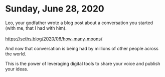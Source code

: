 
# Sunday, June 28, 2020

Leo, your godfather wrote a blog post about a conversation you started (with me, that I had with him). \
\
https://seths.blog/2020/06/how-many-moons/

And now that conversation is being had by millions of other people across the world. 

This is the power of leveraging digital tools to share your voice and publish your ideas. 
